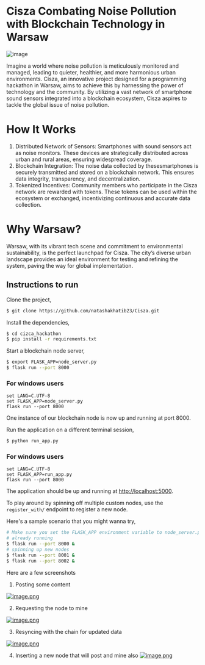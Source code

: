 # Cisza Combating Noise Pollution with Blockchain Technology in Warsaw 


![image](https://github.com/natashakhatib23/cizca_hackathon/assets/39652010/b033a0d4-7043-4b93-9e49-0462b3533f1d)


Imagine a world where noise pollution is meticulously monitored and managed, leading to quieter, healthier, and more harmonious urban
environments. Cisza, an innovative project designed for a programming hackathon in Warsaw, aims to achieve this by
harnessing the power of technology and the community. By utilizing a vast network of smartphone sound sensors integrated into a
blockchain ecosystem, Cisza aspires to tackle the global issue of noise pollution.




# How It Works

1. Distributed Network of Sensors: Smartphones with sound sensors act as noise monitors. These devices are strategically distributed across urban and rural areas, ensuring widespread coverage.
2. Blockchain Integration: The noise data collected by thesesmartphones is securely transmitted and stored on a blockchain
network. This ensures data integrity, transparency, and decentralization.
3. Tokenized Incentives: Community members who participate in the Cisza network are rewarded with tokens. These tokens can be used
within the ecosystem or exchanged, incentivizing continuous and accurate data collection.

# Why Warsaw?
Warsaw, with its vibrant tech scene and commitment to environmental sustainability, is the perfect launchpad for Cisza. The
city’s diverse urban landscape provides an ideal environment for testing and refining the system, paving the way for global implementation.

## Instructions to run

Clone the project,

```sh
$ git clone https://github.com/natashakhatib23/Cisza.git
```

Install the dependencies,

```sh
$ cd cizca_hackathon
$ pip install -r requirements.txt
```

Start a blockchain node server,

```sh
$ export FLASK_APP=node_server.py
$ flask run --port 8000
```

### For windows users
```
set LANG=C.UTF-8
set FLASK_APP=node_server.py
flask run --port 8000
```
One instance of our blockchain node is now up and running at port 8000.


Run the application on a different terminal session,

```sh
$ python run_app.py
```

### For windows users
```
set LANG=C.UTF-8
set FLASK_APP=run_app.py
flask run --port 8000
```

The application should be up and running at [http://localhost:5000](http://localhost:5000).


To play around by spinning off multiple custom nodes, use the `register_with/` endpoint to register a new node. 

Here's a sample scenario that you might wanna try,

```sh
# Make sure you set the FLASK_APP environment variable to node_server.py before running these nodes
# already running
$ flask run --port 8000 &
# spinning up new nodes
$ flask run --port 8001 &
$ flask run --port 8002 &
```

Here are a few screenshots

1. Posting some content

[![image.png](https://github.com/satwikkansal/python_blockchain_app/raw/master/screenshots/1.png)](https://github.com/natashakhatib23/cizca_hackathon/blob/master/screenshots/2.PNG)

2. Requesting the node to mine

[![image.png](https://github.com/satwikkansal/python_blockchain_app/raw/master/screenshots/2.png)](https://github.com/natashakhatib23/cizca_hackathon/blob/master/screenshots/3.PNG)

3. Resyncing with the chain for updated data

[![image.png](https://github.com/satwikkansal/python_blockchain_app/raw/master/screenshots/3.png)](https://github.com/natashakhatib23/cizca_hackathon/blob/master/screenshots/4.PNG)

4. Inserting a new node that will post and mine also
  [![image.png](https://github.com/satwikkansal/python_blockchain_app/raw/master/screenshots/3.png)](https://github.com/natashakhatib23/cizca_hackathon/blob/master/screenshots/6.PNG)

